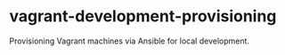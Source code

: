 # vagrant-development-provisioning
Provisioning Vagrant machines via Ansible for local development.
